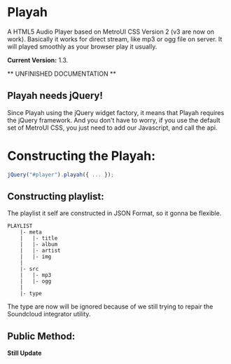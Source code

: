 # Playah
A HTML5 Audio Player based on MetroUI CSS Version 2 (v3 are now on work). Basically it works for direct stream, like mp3 or ogg file on server.
It will played smoothly as your browser play it usually.

**Current Version:** 1.3.

** UNFINISHED DOCUMENTATION **


## Playah needs jQuery!
Since Playah using the jQuery widget factory, it means that Playah requires the jQuery framework. And you don't have to worry, if you use the default set of MetroUI CSS, you just need to add our Javascript, and call the api.

# Constructing the Playah:
```javascript
jQuery("#player").playah({ ... });
```

## Constructing playlist:
The playlist it self are constructed in JSON Format, so it gonna be flexible.
```
PLAYLIST
	|- meta
	|	|- title
	|	|- album
	|	|- artist
	|	|- img
	|
	|- src
	|	|- mp3
	|	|- ogg
	|
	|- type
```
The type are now will be ignored because of we still trying to repair the Soundcloud integrator utility.

## Public Method:
**Still Update**